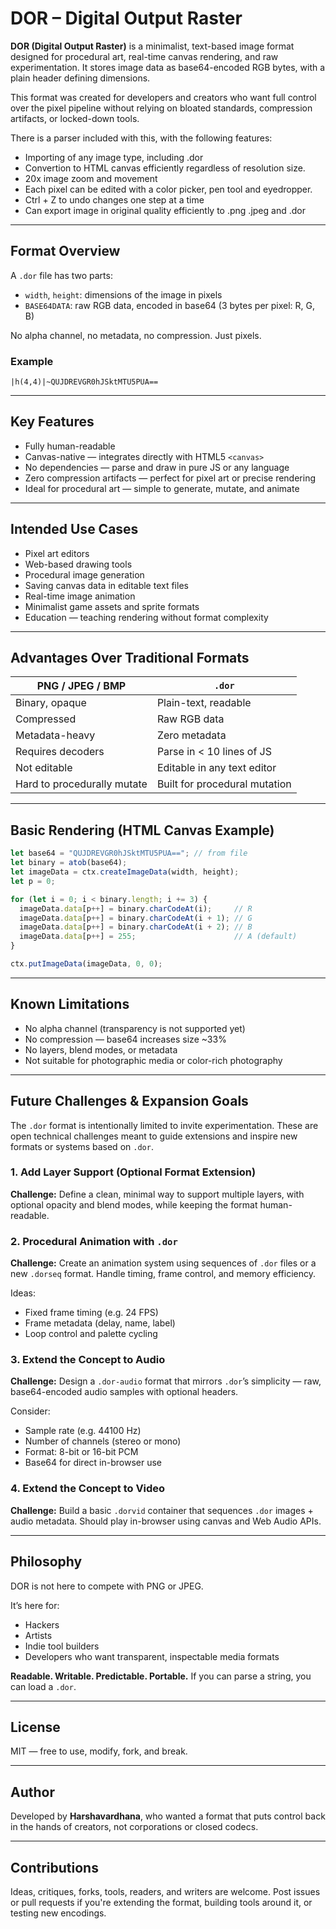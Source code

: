 # DOR – Digital Output Raster

**DOR (Digital Output Raster)** is a minimalist, text-based image format designed for procedural art, real-time canvas rendering, and raw experimentation. It stores image data as base64-encoded RGB bytes, with a plain header defining dimensions.

This format was created for developers and creators who want full control over the pixel pipeline without relying on bloated standards, compression artifacts, or locked-down tools.

There is a parser included with this, with the following features:

* Importing of any image type, including .dor
* Convertion to HTML canvas efficiently regardless of resolution size.
* 20x image zoom and movement
* Each pixel can be edited with a color picker, pen tool and eyedropper.
* Ctrl + Z to undo changes one step at a time
* Can export image in original quality efficiently to .png .jpeg and .dor
---

## Format Overview

A `.dor` file has two parts:

* `width`, `height`: dimensions of the image in pixels
* `BASE64DATA`: raw RGB data, encoded in base64 (3 bytes per pixel: R, G, B)

No alpha channel, no metadata, no compression. Just pixels.

### Example

```text
|h(4,4)|~QUJDREVGR0hJSktMTU5PUA==
```

---

## Key Features

* Fully human-readable
* Canvas-native — integrates directly with HTML5 `<canvas>`
* No dependencies — parse and draw in pure JS or any language
* Zero compression artifacts — perfect for pixel art or precise rendering
* Ideal for procedural art — simple to generate, mutate, and animate

---

## Intended Use Cases

* Pixel art editors
* Web-based drawing tools
* Procedural image generation
* Saving canvas data in editable text files
* Real-time image animation
* Minimalist game assets and sprite formats
* Education — teaching rendering without format complexity

---

## Advantages Over Traditional Formats

| PNG / JPEG / BMP            | `.dor`                        |
| --------------------------- | ----------------------------- |
| Binary, opaque              | Plain-text, readable          |
| Compressed                  | Raw RGB data                  |
| Metadata-heavy              | Zero metadata                 |
| Requires decoders           | Parse in < 10 lines of JS     |
| Not editable                | Editable in any text editor   |
| Hard to procedurally mutate | Built for procedural mutation |

---

## Basic Rendering (HTML Canvas Example)

```js
let base64 = "QUJDREVGR0hJSktMTU5PUA=="; // from file
let binary = atob(base64);
let imageData = ctx.createImageData(width, height);
let p = 0;

for (let i = 0; i < binary.length; i += 3) {
  imageData.data[p++] = binary.charCodeAt(i);     // R
  imageData.data[p++] = binary.charCodeAt(i + 1); // G
  imageData.data[p++] = binary.charCodeAt(i + 2); // B
  imageData.data[p++] = 255;                      // A (default)
}

ctx.putImageData(imageData, 0, 0);
```

---

## Known Limitations

* No alpha channel (transparency is not supported yet)
* No compression — base64 increases size \~33%
* No layers, blend modes, or metadata
* Not suitable for photographic media or color-rich photography

---

## Future Challenges & Expansion Goals

The `.dor` format is intentionally limited to invite experimentation. These are open technical challenges meant to guide extensions and inspire new formats or systems based on `.dor`.

### 1. Add Layer Support (Optional Format Extension)

**Challenge:** Define a clean, minimal way to support multiple layers, with optional opacity and blend modes, while keeping the format human-readable.

### 2. Procedural Animation with `.dor`

**Challenge:** Create an animation system using sequences of `.dor` files or a new `.dorseq` format. Handle timing, frame control, and memory efficiency.

Ideas:

* Fixed frame timing (e.g. 24 FPS)
* Frame metadata (delay, name, label)
* Loop control and palette cycling

### 3. Extend the Concept to Audio

**Challenge:** Design a `.dor-audio` format that mirrors `.dor`’s simplicity — raw, base64-encoded audio samples with optional headers.

Consider:

* Sample rate (e.g. 44100 Hz)
* Number of channels (stereo or mono)
* Format: 8-bit or 16-bit PCM
* Base64 for direct in-browser use

### 4. Extend the Concept to Video

**Challenge:** Build a basic `.dorvid` container that sequences `.dor` images + audio metadata. Should play in-browser using canvas and Web Audio APIs.

---

## Philosophy

DOR is not here to compete with PNG or JPEG.

It’s here for:

* Hackers
* Artists
* Indie tool builders
* Developers who want transparent, inspectable media formats

**Readable. Writable. Predictable. Portable.**
If you can parse a string, you can load a `.dor`.

---

## License

MIT — free to use, modify, fork, and break.

---

## Author

Developed by **Harshavardhana**, who wanted a format that puts control back in the hands of creators, not corporations or closed codecs.

---

## Contributions

Ideas, critiques, forks, tools, readers, and writers are welcome.
Post issues or pull requests if you're extending the format, building tools around it, or testing new encodings.
